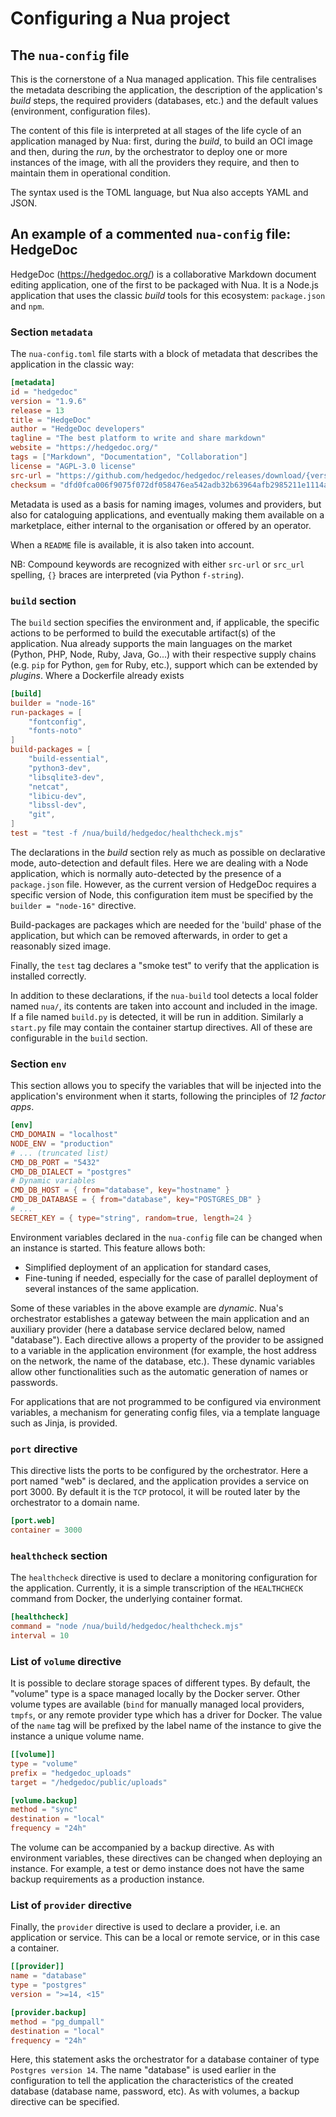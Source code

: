 # Configuring a Nua project

## The `nua-config` file

This is the cornerstone of a Nua managed application. This file centralises the metadata describing the application, the description of the application's _build_ steps, the required providers (databases, etc.) and the default values (environment, configuration files).

The content of this file is interpreted at all stages of the life cycle of an application managed by Nua: first, during the *build*, to build an OCI image and then, during the *run*, by the orchestrator to deploy one or more instances of the image, with all the providers they require, and then to maintain them in operational condition.

The syntax used is the TOML language, but Nua also accepts YAML and JSON.

## An example of a commented `nua-config` file: **HedgeDoc**

HedgeDoc (<https://hedgedoc.org/>) is a collaborative Markdown document editing application, one of the first to be packaged with Nua. It is a Node.js application that uses the classic *build* tools for this ecosystem: `package.json` and `npm`.

### Section `metadata`

The `nua-config.toml` file starts with a block of metadata that describes the application in the classic way:

```toml
[metadata]
id = "hedgedoc"
version = "1.9.6"
release = 13
title = "HedgeDoc"
author = "HedgeDoc developers"
tagline = "The best platform to write and share markdown"
website = "https://hedgedoc.org/"
tags = ["Markdown", "Documentation", "Collaboration"]
license = "AGPL-3.0 license"
src-url = "https://github.com/hedgedoc/hedgedoc/releases/download/{version}/hedgedoc-{version}.tar.gz"
checksum = "dfd0fca006f9075f072df058476ea542adb32b63964afb2985211e1114ab333e"
```

Metadata is used as a basis for naming images, volumes and providers, but also for cataloguing applications, and eventually making them available on a marketplace, either internal to the organisation or offered by an operator.

When a `README` file is available, it is also taken into account.

NB: Compound keywords are recognized with either `src-url` or `src_url` spelling, `{}` braces are interpreted (via Python `f-string`).

### `build` section

The `build` section specifies the environment and, if applicable, the specific actions to be performed to build the executable artifact(s) of the application. Nua already supports the main languages on the market (Python, PHP, Node, Ruby, Java, Go...) with their respective supply chains (e.g. `pip` for Python, `gem` for Ruby, etc.), support which can be extended by *plugins*. Where a Dockerfile already exists

```toml
[build]
builder = "node-16"
run-packages = [
    "fontconfig",
    "fonts-noto"
]
build-packages = [
    "build-essential",
    "python3-dev",
    "libsqlite3-dev",
    "netcat",
    "libicu-dev",
    "libssl-dev",
    "git",
]
test = "test -f /nua/build/hedgedoc/healthcheck.mjs"
```

The declarations in the _build_ section rely as much as possible on declarative mode, auto-detection and default files. Here we are dealing with a Node application, which is normally auto-detected by the presence of a `package.json` file. However, as the current version of HedgeDoc requires a specific version of Node, this configuration item must be specified by the `builder = "node-16"` directive.

Build-packages are packages which are needed for the 'build' phase of the application, but which can be removed afterwards, in order to get a reasonably sized image.

Finally, the `test` tag declares a "smoke test" to verify that the application is installed correctly.

In addition to these declarations, if the `nua-build` tool detects a local folder named `nua/`, its contents are taken into account and included in the image. If a file named `build.py` is detected, it will be run in addition. Similarly a `start.py` file may contain the container startup directives. All of these are configurable in the `build` section.


### Section `env`

This section allows you to specify the variables that will be injected into the application's environment when it starts, following the principles of *12 factor apps*.

```toml
[env]
CMD_DOMAIN = "localhost"
NODE_ENV = "production"
# ... (truncated list)
CMD_DB_PORT = "5432"
CMD_DB_DIALECT = "postgres"
# Dynamic variables
CMD_DB_HOST = { from="database", key="hostname" }
CMD_DB_DATABASE = { from="database", key="POSTGRES_DB" }
# ...
SECRET_KEY = { type="string", random=true, length=24 }
```

Environment variables declared in the `nua-config` file can be changed when an instance is started. This feature allows both:

- Simplified deployment of an application for standard cases,
- Fine-tuning if needed, especially for the case of parallel deployment of several instances of the same application.

Some of these variables in the above example are *dynamic*. Nua's orchestrator establishes a gateway between the main application and an auxiliary provider (here a database service declared below, named "database"). Each directive allows a property of the provider to be assigned to a variable in the application environment (for example, the host address on the network, the name of the database, etc.). These dynamic variables allow other functionalities such as the automatic generation of names or passwords.

For applications that are not programmed to be configured via environment variables, a mechanism for generating config files, via a template language such as Jinja, is provided.

### `port` directive

This directive lists the ports to be configured by the orchestrator. Here a port named "web" is declared, and the application provides a service on port 3000. By default it is the `TCP` protocol, it will be routed later by the orchestrator to a domain name.

```toml
[port.web]
container = 3000
```

### `healthcheck` section

The `healthcheck` directive is used to declare a monitoring configuration for the application. Currently, it is a simple transcription of the `HEALTHCHECK` command from Docker, the underlying container format.

```toml
[healthcheck]
command = "node /nua/build/hedgedoc/healthcheck.mjs"
interval = 10
```

### List of `volume` directive

It is possible to declare storage spaces of different types. By default, the "volume" type is a space managed locally by the Docker server. Other volume types are available (`bind` for manually managed local providers, `tmpfs`, or any remote provider type which has a driver for Docker. The value of the `name` tag will be prefixed by the label name of the instance to give the instance a unique volume name.

```toml
[[volume]]
type = "volume"
prefix = "hedgedoc_uploads"
target = "/hedgedoc/public/uploads"

[volume.backup]
method = "sync"
destination = "local"
frequency = "24h"
```

The volume can be accompanied by a backup directive. As with environment variables, these directives can be changed when deploying an instance. For example, a test or demo instance does not have the same backup requirements as a production instance.

### List of `provider` directive

Finally, the `provider` directive is used to declare a provider, i.e. an application or service. This can be a local or remote service, or in this case a container.

```toml
[[provider]]
name = "database"
type = "postgres"
version = ">=14, <15"

[provider.backup]
method = "pg_dumpall"
destination = "local"
frequency = "24h"
```

Here, this statement asks the orchestrator for a database container of type `Postgres version 14`. The name "database" is used earlier in the configuration to tell the application the characteristics of the created database (database name, password, etc). As with volumes, a backup directive can be specified.
